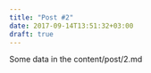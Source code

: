 ```yaml
---
title: "Post #2"
date: 2017-09-14T13:51:32+03:00
draft: true
---
```


Some data in the content/post/2.md
